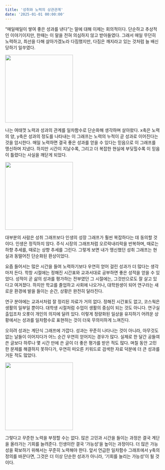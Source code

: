 ```yaml
---
title: '성취와 노력의 상관관계'
date: '2025-01-01 00:00:00'
---
```


“매일매일이 쌓여 좋은 성과를 낸다”는 말에 대해 이제는 회의적이다. 단순하고 추상적인 이야기이지만, 한때는 이 말을 전혀 의심하지 않고 받아들였다. 그래서 매일 무던히 노력하고, 최선을 다해 살아가겠노라 다짐했지만, 다짐은 깨지라고 있는 것처럼 늘 배신당하기 일쑤였다.  

<img src='/images/essay/essay-5-1.png' style="height: 220px; object-fit: contain;">

나는 여태껏 노력과 성과의 관계를 일차함수로 단순화해 생각하며 살아왔다. x축은 노력의 양, y축은 성과의 정도를 나타내는 이 그래프는 노력의 누적이 곧 성과로 이어진다는 것을 암시한다. 매일 노력하면 결국 좋은 성과를 얻을 수 있다는 믿음으로 이 그래프를 맹신하며 지냈다. 하지만 시간이 지날수록, 그리고 더 복잡한 현실에 부딪힐수록 이 믿음이 틀렸다는 사실을 깨닫게 되었다.  

<img src='/images/essay/essay-5-2.png' style="height: 220px; object-fit: contain;">

대부분의 사람은 성취 그래프보다 인생의 성장 그래프가 훨씬 복잡하다는 데 동의할 것이다. 인생은 정직하지 않다. 주식 시장의 그래프처럼 오르락내리락을 반복하며, 때로는 하향 추세를, 때로는 상향 추세를 그린다. 그렇게 보면 내가 맹신했던 성취 그래프는 현실과 동떨어진 단순화된 환상이었다.  

요즘 들어서는 많은 시간을 들여 노력하기보다 우연히 얻어 걸린 성과가 더 많다는 생각마저 든다. 학창 시절에는 정해진 시간표와 교과서대로 공부하면 좋은 성적을 얻을 수 있었다. 성적이 곧 삶의 성과를 평가하는 전부였던 그 시절에는, 그것만으로도 잘 살고 있다고 여겨졌다. 하지만 학교를 졸업하고 사회에 나오거나, 대학원생이 되어 연구라는 새로운 환경에 발을 들이는 순간, 상황은 완전히 달라진다.  

연구 분야에는 교과서처럼 잘 정리된 자료가 거의 없다. 정해진 시간표도 없고, 코스웍은 생활의 일부일 뿐이다. 대학생 시절처럼 수업이 생활의 중심이 되는 것도 아니다. 연구실 출입조차 오롯이 개인의 의지에 달려 있다. 이렇게 정량화된 일상을 유지하기 어려운 상황에서는 성과를 일차함수로 표현하는 것이 더욱 무의미하게 느껴진다.  

오히려 성과는 계단식 그래프에 가깝다. 성과는 꾸준히 나타나는 것이 아니라, 아무것도 없는 날들이 이어지다가 어느 순간 우연히 얻어지는 경우가 많다. 실제로 한 달간 공들여 쓴 글보다 하루나 몇 시간 만에 쓴 글이 더 좋은 평가를 받은 적도 많다. 며칠 동안 고민한 문제를 해결하지 못하다가, 우연히 떠오른 키워드로 검색한 자료 덕분에 더 큰 성과를 거둔 적도 많았다.  

<img src='/images/essay/essay-5-3.png' style="height: 220px; object-fit: contain;">

그렇다고 꾸준한 노력을 부정할 수는 없다. 많은 고민과 시간을 들이는 과정은 결국 계단을 올라가는 기회를 늘려준다. 인생이란 결국 ‘가능성’을 높이는 과정이다. 더 많은 가능성을 확보하기 위해서는 꾸준히 노력해야 한다. 앞서 언급한 일차함수 그래프에서 y축의 정의를 바꾼다면, 그것은 더 이상 단순한 성과가 아니라, ‘기회를 늘리는 가능성’이 될 것이다.  
